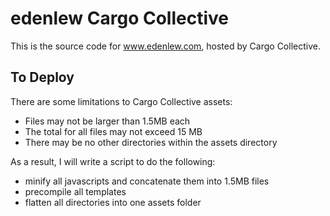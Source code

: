 # edenlew Cargo Collective

This is the source code for www.edenlew.com, hosted by Cargo Collective.

## To Deploy

There are some limitations to Cargo Collective assets:
* Files may not be larger than 1.5MB each
* The total for all files may not exceed 15 MB
* There may be no other directories within the assets directory

As a result, I will write a script to do the following:
* minify all javascripts and concatenate them into 1.5MB files
* precompile all templates
* flatten all directories into one assets folder
